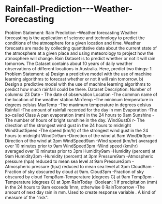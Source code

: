# Rainfall-Prediction---Weather-Forecasting
Problem Statement: Rain Prediction –Weather forecasting  Weather forecasting is the application of science and technology to predict the conditions of the atmosphere for a given location and time. Weather forecasts are made by collecting quantitative data about the current state of the atmosphere at a given place and using meteorology to project how the atmosphere will change.  Rain Dataset is to predict whether or not it will rain tomorrow. The Dataset contains about 10 years of daily weather observations of different locations in Australia. Here, predict two things:   1. Problem Statement:  a) Design a predictive model with the use of machine learning algorithms to forecast whether or not it will rain tomorrow.  b)  Design a predictive model with the use of machine learning algorithms to predict how much rainfall could be there.   Dataset Description:  Number of columns: 23   Date  - The date of observation  Location  -The common name of the location of the weather station  MinTemp  -The minimum temperature in degrees celsius  MaxTemp -The maximum temperature in degrees celsius  Rainfall  -The amount of rainfall recorded for the day in mm  Evaporation  -The so-called Class A pan evaporation (mm) in the 24 hours to 9am  Sunshine  -The number of hours of bright sunshine in the day.  WindGustDi r- The direction of the strongest wind gust in the 24 hours to midnight  WindGustSpeed -The speed (km/h) of the strongest wind gust in the 24 hours to midnight  WindDir9am -Direction of the wind at 9am  WindDir3pm -Direction of the wind at 3pm  WindSpeed9am -Wind speed (km/hr) averaged over 10 minutes prior to 9am  WindSpeed3pm -Wind speed (km/hr) averaged over 10 minutes prior to 3pm  Humidity9am -Humidity (percent) at 9am  Humidity3pm -Humidity (percent) at 3pm  Pressure9am -Atmospheric pressure (hpa) reduced to mean sea level at 9am  Pressure3pm -Atmospheric pressure (hpa) reduced to mean sea level at 3pm  Cloud9am - Fraction of sky obscured by cloud at 9am.   Cloud3pm -Fraction of sky obscured by cloud   Temp9am-Temperature (degrees C) at 9am  Temp3pm -Temperature (degrees C) at 3pm  RainToday -Boolean: 1 if precipitation (mm) in the 24 hours to 9am exceeds 1mm, otherwise 0  RainTomorrow -The amount of next day rain in mm. Used to create response variable . A kind of measure of the "risk".
